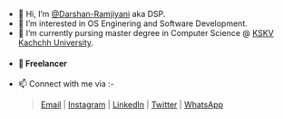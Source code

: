 - 👋 Hi, I’m [@Darshan-Ramjiyani](https://www.github.com/Darshan-Ramjiyani/) aka DSP.
- 👀 I’m interested in OS Enginering and Software Development.
- 🌱 I’m currently pursing master degree in Computer Science @ [KSKV Kachchh University](https://www.cs.kskvku.digitaluniversity.ac).
- #### 💞 Freelancer
- 📫 Connect with me via :-
    > [Email](mailto:ahamdsp@protonmail.com) | 
    [Instagram](https://www.instagram.com/darshan_ramjiyani/) | 
    [LinkedIn](https://www.linkedin.com/in/darshanramjiyani/) | 
    [Twitter](https://www.twitter.com/AhamDSPatel/) |
    [WhatsApp](https://wa.me/+919909433358)
